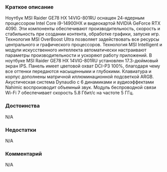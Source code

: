 ### **Краткое описание**
Ноутбук MSI Raider GE78 HX 14VIG-801RU оснащен 24-ядерным процессором Intel Core i9-14900HX и видеокартой NVIDIA GeForce RTX 4090. Эти компоненты обеспечивают производительность, скорость и стабильность при создании контента, обработке графики, запуске игр. Технология MSI OverBoost Ultra позволяет задействовать все ресурсы центрального и графического процессоров. Технология MSI Intelligent и модули искусственного интеллекта автоматически настраивают параметры производительности и ускоряют работу приложений.  В ноутбуке MSI Raider GE78 HX 14VIG-801RU установлен 17.3-дюймовый экран IPS. Панель имеет цветовой охват DCI-P3 100%, благодаря чему все оттенки передаются насыщенными и глубокими. Клавиатура и корпус дополнены матричной иллюминационной подсветкой ARGB. Акустическая система Dynaudio с 6 динамиками и аудиоэффектами Nahimic воспроизводит объемный звук. Модуль беспроводной связи Wi-Fi 7 обеспечивает скорость 5.8 Гбит/с на частоте 5 ГГц.

### **Достоинства**
N/A

### **Недостатки**
N/A

### **Комментарий**
N/A
